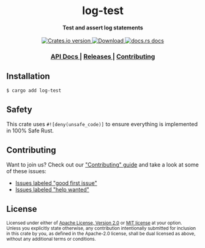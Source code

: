 <h1 align="center">log-test</h1>
<div align="center">
  <strong>
    Test and assert log statements
  </strong>
</div>

<br />

<div align="center">
  <!-- Crates version -->
  <a href="https://crates.io/crates/log-test">
    <img src="https://img.shields.io/crates/v/log-test.svg?style=flat-square"
    alt="Crates.io version" />
  </a>
  <!-- Downloads -->
  <a href="https://crates.io/crates/log-test">
    <img src="https://img.shields.io/crates/d/log-test.svg?style=flat-square"
      alt="Download" />
  </a>
  <!-- docs.rs docs -->
  <a href="https://docs.rs/log-test">
    <img src="https://img.shields.io/badge/docs-latest-blue.svg?style=flat-square"
      alt="docs.rs docs" />
  </a>
</div>

<div align="center">
  <h3>
    <a href="https://docs.rs/log-test">
      API Docs
    </a>
    <span> | </span>
    <a href="https://github.com/yoshuawuyts/log-test/releases">
      Releases
    </a>
    <span> | </span>
    <a href="https://github.com/yoshuawuyts/log-test/blob/master.github/CONTRIBUTING.md">
      Contributing
    </a>
  </h3>
</div>

## Installation
```sh
$ cargo add log-test
```

## Safety
This crate uses ``#![deny(unsafe_code)]`` to ensure everything is implemented in
100% Safe Rust.

## Contributing
Want to join us? Check out our ["Contributing" guide][contributing] and take a
look at some of these issues:

- [Issues labeled "good first issue"][good-first-issue]
- [Issues labeled "help wanted"][help-wanted]

[contributing]: https://github.com/yoshuawuyts/log-test/blob/master.github/CONTRIBUTING.md
[good-first-issue]: https://github.com/yoshuawuyts/log-test/labels/good%20first%20issue
[help-wanted]: https://github.com/yoshuawuyts/log-test/labels/help%20wanted

## License

<sup>
Licensed under either of <a href="LICENSE-APACHE">Apache License, Version
2.0</a> or <a href="LICENSE-MIT">MIT license</a> at your option.
</sup>

<br/>

<sub>
Unless you explicitly state otherwise, any contribution intentionally submitted
for inclusion in this crate by you, as defined in the Apache-2.0 license, shall
be dual licensed as above, without any additional terms or conditions.
</sub>
